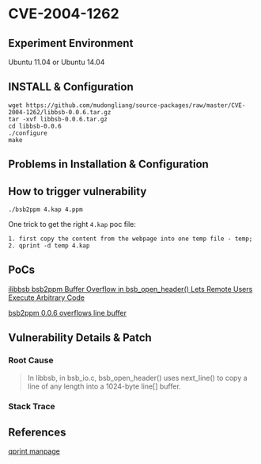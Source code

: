 # CVE-2004-1262

## Experiment Environment

Ubuntu 11.04 or Ubuntu 14.04

## INSTALL & Configuration

```
wget https://github.com/mudongliang/source-packages/raw/master/CVE-2004-1262/libbsb-0.0.6.tar.gz
tar -xvf libbsb-0.0.6.tar.gz
cd libbsb-0.0.6
./configure
make
```

## Problems in Installation & Configuration

## How to trigger vulnerability

```
./bsb2ppm 4.kap 4.ppm
```

One trick to get the right `4.kap` poc file:

```
1. first copy the content from the webpage into one temp file - temp;
2. qprint -d temp 4.kap
```

## PoCs

[ilibbsb bsb2ppm Buffer Overflow in bsb_open_header() Lets Remote Users Execute Arbitrary Code](https://securitytracker.com/id/1012543)

[bsb2ppm 0.0.6 overflows line buffer](http://securesoftware.list.cr.yp.to/archive/0/13)

## Vulnerability Details & Patch

### Root Cause

> In libbsb, in bsb_io.c, bsb_open_header() uses
> next_line() to copy a line of any length into a 1024-byte line[] buffer.

### Stack Trace

## References

[qprint manpage](https://www.fourmilab.ch/webtools/qprint/)

